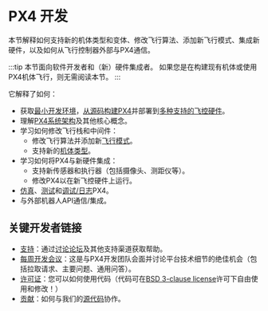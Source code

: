 # PX4 开发

本节解释如何支持新的机体类型和变体、修改飞行算法、添加新飞行模式、集成新硬件，以及如何从飞行控制器外部与PX4通信。

:::tip
本节面向软件开发者和（新）硬件集成者。
如果您是在构建现有机体或使用PX4机体飞行，则无需阅读本节。
:::

它解释了如何：

- 获取[最小开发环境](../dev_setup/config_initial.md)，[从源码构建PX4](../dev_setup/building_px4.md)并部署到[多种支持的飞控硬件](../flight_controller/index.md)。
- 理解[PX4系统架构](../concept/architecture.md)及其他核心概念。
- 学习如何修改飞行栈和中间件：
  - 修改飞行算法并添加新[飞行模式](../concept/flight_modes.md)。
  - 支持新的[机体类型](../dev_airframes/index.md)。
- 学习如何将PX4与新硬件集成：
  - 支持新传感器和执行器（包括摄像头、测距仪等）。
  - 修改PX4以在新飞控硬件上运行。
- [仿真](../simulation/index.md)、[测试](../test_and_ci/index.md)和[调试/日志](../debug/index.md)PX4。
- 与外部机器人API通信/集成。

## 关键开发者链接

- [支持](../contribute/support.md)：通过[讨论论坛](https://discuss.px4.io//)及其他支持渠道获取帮助。
- [每周开发会议](../contribute/dev_call.md)：这是与PX4开发团队会面并讨论平台技术细节的绝佳机会（包括拉取请求、主要问题、通用问答）。
- [许可证](../contribute/licenses.md)：您可以如何使用代码（代码可在[BSD 3-clause license](https://opensource.org/licenses/BSD-3-Clause)许可下自由使用和修改！）
- [贡献](../contribute/index.md)：如何与我们的[源代码](../contribute/code.md)协作。